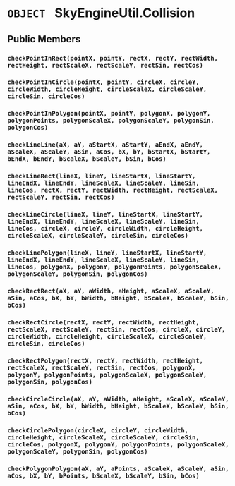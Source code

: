 # `OBJECT ` SkyEngineUtil.Collision

## Public Members

### `checkPointInRect(pointX, pointY, rectX, rectY, rectWidth, rectHeight, rectScaleX, rectScaleY, rectSin, rectCos)`

### `checkPointInCircle(pointX, pointY, circleX, circleY, circleWidth, circleHeight, circleScaleX, circleScaleY, circleSin, circleCos)`

### `checkPointInPolygon(pointX, pointY, polygonX, polygonY, polygonPoints, polygonScaleX, polygonScaleY, polygonSin, polygonCos)`

### `checkLineLine(aX, aY, aStartX, aStartY, aEndX, aEndY, aScaleX, aScaleY, aSin, aCos, bX, bY, bStartX, bStartY, bEndX, bEndY, bScaleX, bScaleY, bSin, bCos)`

### `checkLineRect(lineX, lineY, lineStartX, lineStartY, lineEndX, lineEndY, lineScaleX, lineScaleY, lineSin, lineCos, rectX, rectY, rectWidth, rectHeight, rectScaleX, rectScaleY, rectSin, rectCos)`

### `checkLineCircle(lineX, lineY, lineStartX, lineStartY, lineEndX, lineEndY, lineScaleX, lineScaleY, lineSin, lineCos, circleX, circleY, circleWidth, circleHeight, circleScaleX, circleScaleY, circleSin, circleCos)`

### `checkLinePolygon(lineX, lineY, lineStartX, lineStartY, lineEndX, lineEndY, lineScaleX, lineScaleY, lineSin, lineCos, polygonX, polygonY, polygonPoints, polygonScaleX, polygonScaleY, polygonSin, polygonCos)`

### `checkRectRect(aX, aY, aWidth, aHeight, aScaleX, aScaleY, aSin, aCos, bX, bY, bWidth, bHeight, bScaleX, bScaleY, bSin, bCos)`

### `checkRectCircle(rectX, rectY, rectWidth, rectHeight, rectScaleX, rectScaleY, rectSin, rectCos, circleX, circleY, circleWidth, circleHeight, circleScaleX, circleScaleY, circleSin, circleCos)`

### `checkRectPolygon(rectX, rectY, rectWidth, rectHeight, rectScaleX, rectScaleY, rectSin, rectCos, polygonX, polygonY, polygonPoints, polygonScaleX, polygonScaleY, polygonSin, polygonCos)`

### `checkCircleCircle(aX, aY, aWidth, aHeight, aScaleX, aScaleY, aSin, aCos, bX, bY, bWidth, bHeight, bScaleX, bScaleY, bSin, bCos)`

### `checkCirclePolygon(circleX, circleY, circleWidth, circleHeight, circleScaleX, circleScaleY, circleSin, circleCos, polygonX, polygonY, polygonPoints, polygonScaleX, polygonScaleY, polygonSin, polygonCos)`

### `checkPolygonPolygon(aX, aY, aPoints, aScaleX, aScaleY, aSin, aCos, bX, bY, bPoints, bScaleX, bScaleY, bSin, bCos)`
